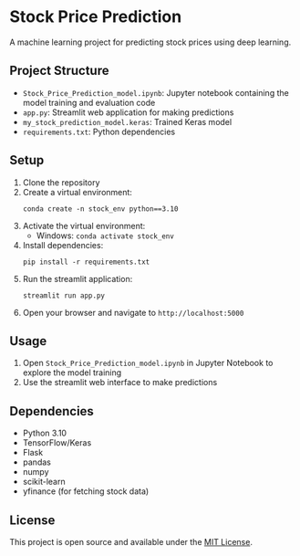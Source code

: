 # Stock Price Prediction

A machine learning project for predicting stock prices using deep learning.

## Project Structure

- `Stock_Price_Prediction_model.ipynb`: Jupyter notebook containing the model training and evaluation code
- `app.py`: Streamlit web application for making predictions
- `my_stock_prediction_model.keras`: Trained Keras model
- `requirements.txt`: Python dependencies

## Setup

1. Clone the repository
2. Create a virtual environment:
   ```
   conda create -n stock_env python==3.10
   ```
3. Activate the virtual environment:
   - Windows: `conda activate stock_env`
4. Install dependencies:
   ```
   pip install -r requirements.txt
   ```
5. Run the streamlit application:
   ```
   streamlit run app.py
   ```
6. Open your browser and navigate to `http://localhost:5000`

## Usage

1. Open `Stock_Price_Prediction_model.ipynb` in Jupyter Notebook to explore the model training
2. Use the streamlit web interface to make predictions

## Dependencies

- Python 3.10
- TensorFlow/Keras
- Flask
- pandas
- numpy
- scikit-learn
- yfinance (for fetching stock data)

## License

This project is open source and available under the [MIT License](LICENSE).
